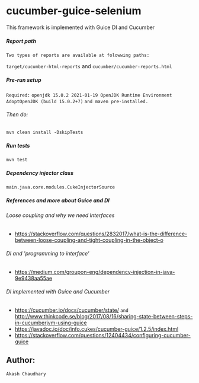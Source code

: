 # cucumber-guice-selenium
This framework is implemented with Guice DI and Cucumber

##### Report path
`Two types of reports are available at folowwing paths:
 `
 
``target/cucumber-html-reports``
and 
``cucumber/cucumber-reports.html``

##### Pre-run setup

``Required:``
`openjdk 15.0.2 2021-01-19
 OpenJDK Runtime Environment AdoptOpenJDK (build 15.0.2+7)`
 ` and maven pre-installed. `

###### Then do: 
`mvn clean install -DskipTests`

##### Run tests

`mvn test`

##### Dependency injector class
``main.java.core.modules.CukeInjectorSource``

##### References and more about Guice and DI

###### Loose coupling and why we need Interfaces
* https://stackoverflow.com/questions/2832017/what-is-the-difference-between-loose-coupling-and-tight-coupling-in-the-object-o
###### DI and 'programming to interface'
* https://medium.com/groupon-eng/dependency-injection-in-java-9e9438aa55ae
###### DI implemented with Guice and Cucumber
* https://cucumber.io/docs/cucumber/state/ ``and`` http://www.thinkcode.se/blog/2017/08/16/sharing-state-between-steps-in-cucumberjvm-using-guice
* https://javadoc.io/doc/info.cukes/cucumber-guice/1.2.5/index.html
* https://stackoverflow.com/questions/12404434/configuring-cucumber-guice

## Author:
`Akash Chaudhary`
